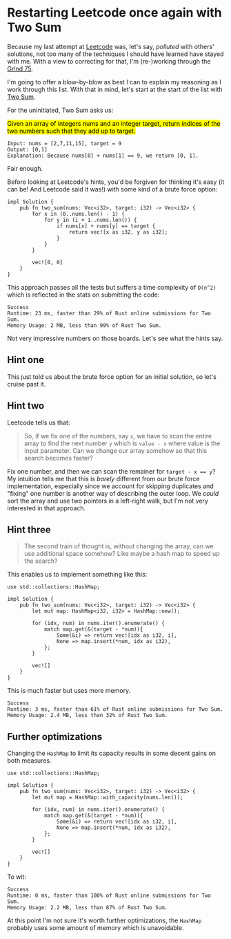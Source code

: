 # Restarting Leetcode once again with Two Sum

Because my last attempt at [Leetcode](https://leetcode.com) was, let's say, _polluted_ with others' solutions, not too many of the techniques I should have learned have stayed with me. With a view to correcting for that, I'm (re-)working through the [Grind 75](https://www.techinterviewhandbook.org/grind75?weeks=8&hours=8).

I'm going to offer a blow-by-blow as best I can to explain my reasoning as I work through this list. With that in mind, let's start at the start of the list with [Two Sum](https://leetcode.com/problems/two-sum).

For the uninitiated, Two Sum asks us:

<mark>Given an array of integers nums and an integer target, return indices of the two numbers such that they add up to target.</mark>

```
Input: nums = [2,7,11,15], target = 9
Output: [0,1]
Explanation: Because nums[0] + nums[1] == 9, we return [0, 1].
```

Fair enough.

Before looking at Leetcode's hints, you'd be forgiven for thinking it's easy (it can be! And Leetcode said it was!) with some kind of a brute force option:

```
impl Solution {
    pub fn two_sum(nums: Vec<i32>, target: i32) -> Vec<i32> {
        for x in (0..nums.len() - 1) {
            for y in (i + 1..nums.len()) {
                if nums[x] + nums[y] == target {
                    return vec![x as i32, y as i32];
                }
            }
        }

        vec![0, 0]
    }
}
```

This approach passes all the tests but suffers a time complexity of `O(n^2)` which is reflected in the stats on submitting the code:

```
Success
Runtime: 23 ms, faster than 29% of Rust online submissions for Two Sum.
Memory Usage: 2 MB, less than 99% of Rust Two Sum.
```

Not very impressive numbers on those boards. Let's see what the hints say.

## Hint one

This just told us about the brute force option for an initial solution, so let's cruise past it.

## Hint two

Leetcode tells us that:

> So, if we fix one of the numbers, say `x`, we have to scan the entire array to find the next number `y` which is `value - x` where value is the input parameter. Can we change our array somehow so that this search becomes faster?

Fix one number, and then we can scan the remainer for `target - x == y`? My intuition tells me that this is _barely_ different from our brute force implementation, especially since we account for skipping duplicates and "fixing" one number is another way of describing the outer loop. We _could_ sort the array and use two pointers in a left-right walk, but I'm not very interested in that approach.

## Hint three

> The second train of thought is, without changing the array, can we use additional space somehow? Like maybe a hash map to speed up the search?

This enables us to implement something like this:

```
use std::collections::HashMap;

impl Solution {
    pub fn two_sum(nums: Vec<i32>, target: i32) -> Vec<i32> {
        let mut map: HashMap<i32, i32> = HashMap::new();

        for (idx, num) in nums.iter().enumerate() {
            match map.get(&(target - *num)){
                Some(&i) => return vec![idx as i32, i],
                None => map.insert(*num, idx as i32),
            };
        }

        vec![]
    }
}
```

This is much faster but uses more memory.

```
Success
Runtime: 3 ms, faster than 61% of Rust online submissions for Two Sum.
Memory Usage: 2.4 MB, less than 32% of Rust Two Sum.
```

## Further optimizations

Changing the `HashMap` to limit its capacity results in some decent gains on both measures.

```
use std::collections::HashMap;

impl Solution {
    pub fn two_sum(nums: Vec<i32>, target: i32) -> Vec<i32> {
        let mut map = HashMap::with_capacity(nums.len());

        for (idx, num) in nums.iter().enumerate() {
            match map.get(&(target - *num)){
                Some(&i) => return vec![idx as i32, i],
                None => map.insert(*num, idx as i32),
            };
        }

        vec![]
    }
}
```

To wit:

```
Success
Runtime: 0 ms, faster than 100% of Rust online submissions for Two Sum.
Memory Usage: 2.2 MB, less than 87% of Rust Two Sum.
```

At this point I'm not sure it's worth further optimizations, the `HashMap` probably uses some amount of memory which is unavoidable.
